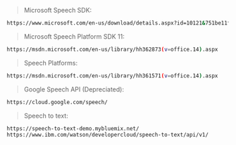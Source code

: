 > Microsoft Speech SDK: 
```sh
https://www.microsoft.com/en-us/download/details.aspx?id=10121&751be11f-ede8-5a0c-058c-2ee190a24fa6=True
```

> Microsoft Speech Platform SDK 11: 
```sh
https://msdn.microsoft.com/en-us/library/hh362873(v=office.14).aspx
```

> Speech Platforms: 
```sh
https://msdn.microsoft.com/en-us/library/hh361571(v=office.14).aspx
```

> Google Speech API (Depreciated): 
```sh
https://cloud.google.com/speech/
```

> Speech to text: 
```sh
https://speech-to-text-demo.mybluemix.net/
https://www.ibm.com/watson/developercloud/speech-to-text/api/v1/
```

```sh

```
